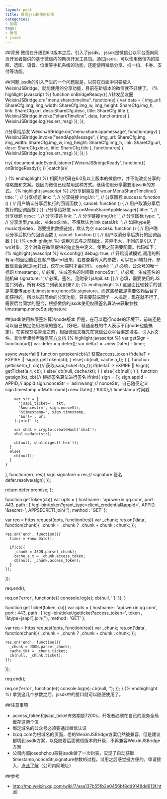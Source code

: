 ```yaml
---
layout: post
title: 微信jssdk使用初探
categories:
- 前端
tags:
- 微信
- jssdk
---
```


##背景
微信在升级到6.0版本之后，引入了jssdk。
jssdk是微信公众平台面向网页开发者提供的基于微信内的网页开发工具包。通过jssdk，可以使用微信内的拍照、选图、语音、位置等手机系统的功能，还能使用微信分享、扫一扫、卡券、支付等功能。

##问题
jssdk的引入产生的一个问题就是，以前在页面中只要放入WeixinJSBridge，就能使用的分享功能，目前在新版本的微信就不好使了。
{% highlight javascript %}
function onBridgeReady(){
   //转发朋友圈
  WeixinJSBridge.on("menu:share:timeline", function(e) {
    var data = {
      img_url: ShareCfg.img,
      img_width: ShareCfg.img_w,
      img_height: ShareCfg.img_h,
      link: ShareCfg.url,
      desc:ShareCfg.desc,
      title: ShareCfg.title
    };
    WeixinJSBridge.invoke("shareTimeline", data, function(res) {
      WeixinJSBridge.log(res.err_msg)
    });
  });

  //分享给朋友
  WeixinJSBridge.on('menu:share:appmessage', function(argv) {
    WeixinJSBridge.invoke("sendAppMessage", {
      img_url: ShareCfg.img,
      img_width: ShareCfg.img_w,
      img_height: ShareCfg.img_h,
      link: ShareCfg.url,
      desc: ShareCfg.desc,
      title: ShareCfg.title
    }, function(res) {
      WeixinJSBridge.log(res.err_msg)
    });
  });
}

try{
  document.addEventListener('WeixinJSBridgeReady', function(){
    onBridgeReady();
  })
}catch(e){

}
{% endhighlight %}
相同的代码在6.0及以上版本的微信中，并不能改变分享的缩略图和文案。是因为微信已经禁用这种方式。继续使用分享需要用jssdk的方式。
{% highlight javascript %}
//分享到朋友圈
wx.onMenuShareTimeline({
  title: '', // 分享标题
  link: '', // 分享链接
  imgUrl: '', // 分享图标
  success: function () { 
    // 用户确认分享后执行的回调函数
  },
  cancel: function () { 
    // 用户取消分享后执行的回调函数
  }
});
//分享给好友
wx.onMenuShareAppMessage({
  title: '', // 分享标题
  desc: '', // 分享描述
  link: '', // 分享链接
  imgUrl: '', // 分享图标
  type: '', // 分享类型,music、video或link，不填默认为link
  dataUrl: '', // 如果type是music或video，则要提供数据链接，默认为空
  success: function () { 
    // 用户确认分享后执行的回调函数
  },
  cancel: function () { 
    // 用户取消分享后执行的回调函数
  }
});
{% endhighlight %}
调用方式与之前相比，差异不大，不同的是引入了wx对象。这个对象在微信提供的[js文件](http://res.wx.qq.com/open/js/jweixin-1.0.0.js)中定义，使用之前需要配置。代码如下：
{% highlight javascript %}
wx.config({
  debug: true, // 开启调试模式,调用的所有api的返回值会在客户端alert出来，若要查看传入的参数，可以在pc端打开，参数信息会通过log打出，仅在pc端时才会打印。
  appId: '', // 必填，公众号的唯一标识
  timestamp: , // 必填，生成签名的时间戳
  nonceStr: '', // 必填，生成签名的随机串
  signature: '',// 必填，签名，见附录1
  jsApiList: [] // 必填，需要使用的JS接口列表，所有JS接口列表见附录2
});
{% endhighlight %}
这里面比较棘手的就是需要传appId,timestamp,nonceStr,signature。而这些参数是需要依赖后台才能获得的。所以以前简单的分享功能，只需要前端同学一人搞定，现在就不行了，需要后台同学的配合，根据微信的jssdk使用权限签名算法来获取参数timestamp,nonceStr,signature

##jssdk使用权限签名算法node版本
但是，在可以运行node的环境下，前端还是可以自己搞定使用权限的签名。（好吧，精通全栈的牛人表示不用node也能搞定）。在实现签名算法之前，根据微信文档先在微信公众平台绑定域名，引入js文件。具体步骤参考[微信官方文档](http://mp.weixin.qq.com/wiki/7/aaa137b55fb2e0456bf8dd9148dd613f.html)
{% highlight javascript %}
var getSign = function(url){
  var defer = q.defer();
  var deltaT = +new Date() - timer;

  async.waterfall([
    function gettoken(cb){// 获取access_token
      if(deltaT > EXPIRE || !sign){
        getToken(cb);
      }
      else{
        cb(null, cache.a_t);
      }
    },
    function getticket(a_t, cb){// 获取jsapi_ticket
      if(a_t){
        if(deltaT > EXPIRE || !sign){
          getTicket(a_t, cb);
        }
        else{
          cb(null, cache.tkt);
        }
      }
      else{
        cb(null);
      }
    },
    function getsign(tkt, cb){// 根据签名算法进行签名
      if(tkt){
        sign = {};
        sign.appId = APPID;// appid
        sign.nonceStr = 'aslinwang';// nonceStr，自己随便定义
        sign.timestamp = Math.round(+new Date() / 1000);// timestamp 时间戳
        
        var str = [
          'jsapi_ticket=', tkt,
          '&noncestr=', sign.nonceStr,
          '&timestamp=', sign.timestamp,
          '&url=', url
        ].join('');

        var sha1 = crypto.createHash('sha1');
        sha1.update(str);

        cb(null, sha1.digest('hex'));
      }
      else{
        cb(null);
      }
    }
  ], function(err, res){
    sign.signature = res;// signature 签名 
    defer.resolve(sign);
  });

  return defer.promise;
};

function getToken(cb){
  var opts = {
    hostname : 'api.weixin.qq.com',
    port : 443,
    path : ['/cgi-bin/token?grant_type=client_credential&appid=', APPID, '&secret=', APPSECRET].join(''),
    method : 'GET'
  };

  var req = https.request(opts, function(res){
    var _chunk;
    res.on('data', function(chunk){
      _chunk = _chunk ? _chunk + chunk : chunk;
    });

    res.on('end', function(){
      timer = +new Date();
      
      if(cb){
        _chunk = JSON.parse(_chunk);
        cache.a_t = _chunk.access_token;
        cb(null, _chunk.access_token);
      }
    });
  });

  req.end();

  req.on('error', function(e){
    conosole.log(e);
    cb(null, '');
  });
}

function getTicket(token, cb){
  var opts = {
    hostname : 'api.weixin.qq.com',
    port : 443,
    path : ['/cgi-bin/ticket/getticket?access_token=', token , '&type=jsapi'].join(''),
    method : 'GET'
  };

  var req = https.request(opts, function(res){
    var _chunk;
    res.on('data', function(chunk){
      _chunk = _chunk ? _chunk + chunk : chunk;
    });

    res.on('end', function(){
      _chunk = JSON.parse(_chunk);
      cache.tkt = _chunk.ticket;
      cb(null, _chunk.ticket);
    });
  });

  req.end();

  req.on('error', function(e){
    console.log(e);
    cb(null, '');
  });
}
{% endhighlight %}
拿到这几个参数之后，jssdk中的接口就可以随便使用了。

##注意事项

* access_token和jsapi_ticket有效期是7200s，开发者必须在自己的服务全局缓存这两个值
* 绑定域名的公众号必须要通过微信认证
* 以qq.com为根域名的页面，老的WeixinJSBridge方案仍然被兼容，但是建议都切到jssdk方案，以免随着后面微信版本的升级，不再兼容WeixinJSBridge方案
* 公司内部josephzhou哥将jssdk做了一次封装，实现了自动获取timestamp,nonceStr,signature参数的过程，试用之后感觉挺方便的。申请接入，[点此了解](http://km.oa.com/group/1663/articles/show/215876)（公司内网地址）

##参考
* http://mp.weixin.qq.com/wiki/7/aaa137b55fb2e0456bf8dd9148dd613f.html

